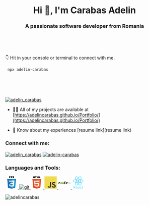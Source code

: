 <h1 align="center">Hi 👋, I'm Carabas Adelin</h1>
<h3 align="center">A passionate software developer from Romania</h3>

<br />
<br />
<br />


👇 Hit in your console or terminal to connect with me.
 ```sh
  npx adelin-carabas
  ```
  
  <br />
  <br />
  <br />

<p align="left"> <a href="https://twitter.com/adelin_carabas" target="blank"><img src="https://img.shields.io/twitter/follow/adelin_carabas?logo=twitter&style=for-the-badge" alt="adelin_carabas" /></a> </p>

- 👨‍💻 All of my projects are available at [https://adelincarabas.github.io/Portfolio/](https://adelincarabas.github.io/Portfolio/)

- 📄 Know about my experiences [resume link](resume link)

<h3 align="left">Connect with me:</h3>
<p align="left">
<a href="https://twitter.com/adelin_carabas" target="blank"><img align="center" src="https://raw.githubusercontent.com/rahuldkjain/github-profile-readme-generator/master/src/images/icons/Social/twitter.svg" alt="adelin_carabas" height="30" width="40" /></a>
<a href="https://linkedin.com/in/adelin-carabas" target="blank"><img align="center" src="https://raw.githubusercontent.com/rahuldkjain/github-profile-readme-generator/master/src/images/icons/Social/linked-in-alt.svg" alt="adelin-carabas" height="30" width="40" /></a>
</p>

<h3 align="left">Languages and Tools:</h3>
<p align="left"> <a href="https://www.w3schools.com/css/" target="_blank" rel="noreferrer"> <img src="https://raw.githubusercontent.com/devicons/devicon/master/icons/css3/css3-original-wordmark.svg" alt="css3" width="40" height="40"/> </a> <a href="https://git-scm.com/" target="_blank" rel="noreferrer"> <img src="https://www.vectorlogo.zone/logos/git-scm/git-scm-icon.svg" alt="git" width="40" height="40"/> </a> <a href="https://www.w3.org/html/" target="_blank" rel="noreferrer"> <img src="https://raw.githubusercontent.com/devicons/devicon/master/icons/html5/html5-original-wordmark.svg" alt="html5" width="40" height="40"/> </a> <a href="https://developer.mozilla.org/en-US/docs/Web/JavaScript" target="_blank" rel="noreferrer"> <img src="https://raw.githubusercontent.com/devicons/devicon/master/icons/javascript/javascript-original.svg" alt="javascript" width="40" height="40"/> </a> <a href="https://nodejs.org" target="_blank" rel="noreferrer"> <img src="https://raw.githubusercontent.com/devicons/devicon/master/icons/nodejs/nodejs-original-wordmark.svg" alt="nodejs" width="40" height="40"/> </a> <a href="https://reactjs.org/" target="_blank" rel="noreferrer"> <img src="https://raw.githubusercontent.com/devicons/devicon/master/icons/react/react-original-wordmark.svg" alt="react" width="40" height="40"/> </a> </p>

<p><img align="center" src="https://github-readme-stats.vercel.app/api/top-langs?username=adelincarabas&show_icons=true&locale=en&layout=compact" alt="adelincarabas" /></p>
</ br>
